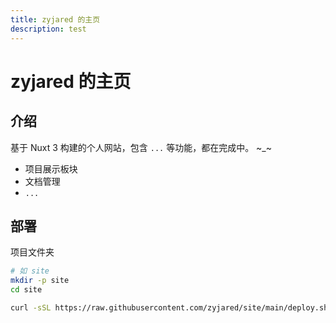 ```yaml
---
title: zyjared 的主页
description: test
---
```


# zyjared 的主页

## 介绍

基于 Nuxt 3 构建的个人网站，包含 `...` 等功能，都在完成中。 \~\_\~

- 项目展示板块
- 文档管理
- `...`

## 部署

项目文件夹

```bash
# 如 site
mkdir -p site
cd site
```

```bash
curl -sSL https://raw.githubusercontent.com/zyjared/site/main/deploy.sh | sudo bash
```
